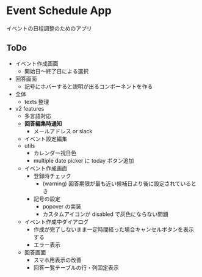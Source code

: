 # Event Schedule App

イベントの日程調整のためのアプリ

## ToDo

-   イベント作成画面
    -   開始日～終了日による選択
-   回答画面
    -   記号にホバーすると説明が出るコンポーネントを作る
-   全体
    -   texts 整理
-   v2 features
    -   多言語対応
    -   **回答編集時通知**
        -   メールアドレス or slack
    -   イベント設定編集
    -   utils
        -   カレンダー祝日色
        -   multiple date picker に today ボタン追加
    -   イベント作成画面
        -   登録時チェック
            -   (warning) 回答期限が最も近い候補日より後に設定されているとき
        -   記号の設定
            -   popover の実装
            -   カスタムアイコンが disabled で灰色にならない問題
    -   イベント作成中ダイアログ
        -   作成が完了しないまま一定時間経った場合キャンセルボタンを表示する
        -   エラー表示
    -   回答画面
        -   スマホ用表示の改善
        -   回答一覧テーブルの行・列固定表示
